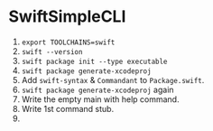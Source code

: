 # SwiftSimpleCLI

1. `export TOOLCHAINS=swift`
2. `swift --version`
3. `swift package init --type executable`
4. `swift package generate-xcodeproj`
5. Add `swift-syntax` & `Commandant` to `Package.swift`.
6. `swift package generate-xcodeproj` again
7. Write the empty main with help command.
8. Write 1st command stub.
9. 
